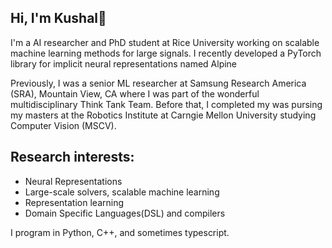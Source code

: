 ## Hi, I'm Kushal👋

<!--
**kushalvyas/kushalvyas** is a ✨ _special_ ✨ repository because its `README.md` (this file) appears on your GitHub profile.

Here are some ideas to get you started:

- 🔭 I’m currently working on ...
- 🌱 I’m currently learning ...
- 👯 I’m looking to collaborate on ...
- 🤔 I’m looking for help with ...
- 💬 Ask me about ...
- 📫 How to reach me: ...
- 😄 Pronouns: ...
- ⚡ Fun fact: ...
-->

I'm a AI researcher and PhD student at Rice University working on scalable machine learning methods for large signals. I recently developed a PyTorch library for implicit neural representations named Alpine

Previously, I was a senior ML researcher at Samsung Research America (SRA), Mountain View, CA where I was part of the wonderful multidisciplinary Think Tank Team. 
Before that, I completed my was pursing my masters at the Robotics Institute at Carngie Mellon University studying Computer Vision (MSCV).

## Research interests:
- Neural Representations
- Large-scale solvers, scalable machine learning
- Representation learning
- Domain Specific Languages(DSL) and compilers

I program in Python, C++, and sometimes typescript. 
